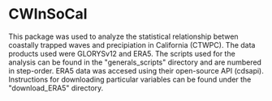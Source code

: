 # CWInSoCal
 
This package was used to analyze the statistical relationship betwen coastally trapped waves and precipiation in California (CTWPC). The data products used were GLORYSv12 and ERA5. The scripts used for the analysis can be found in the "generals_scripts" directory and are numbered in step-order. ERA5 data was accesed using their open-source API (cdsapi). Instructions for downloading particular variables can be found under the "download_ERA5" directory. 
